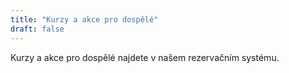 ```yaml
---
title: "Kurzy a akce pro dospělé"
draft: false
---
```


Kurzy a akce pro dospělé najdete v našem rezervačním systému.

